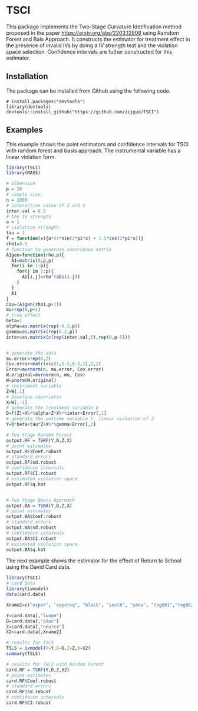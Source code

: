# TSCI
This package implements the Two-Stage Curvature Idetification method proposed in the paper https://arxiv.org/abs/2203.12808 using Ramdom Forest and Bais Approach. It constructs the estimator for treatment effect in the presence of invalid IVs by doing a IV strength test and the violation space selection. Confidence intervals are futher constructed for this estimator.


## Installation
The package can be installed from Github using the following code.
```
# install.packages("devtools")
library(devtools)
devtools::install_github("https://github.com/zijguo/TSCI")
```

## Examples
This example shows the point estimators and confidence intervals for TSCI with random forest and basis approach. The instrumental variable has a linear violation form.

``` r
library(TSCI)
library(MASS)

# dimension
p = 20
# sample size
n = 1000
# interaction value of Z and X
inter.val = 0.5
# the IV strength
a = 1
# violation strength
tau = 1
f = function(x){a*(1*sin(2*pi*x) + 1.5*cos(2*pi*x))}
rho1=0.5
# function to generate covariance matrix
A1gen=function(rho,p){
  A1=matrix(0,p,p)
  for(i in 1:p){
    for(j in 1:p){
      A1[i,j]=rho^(abs(i-j))
    }
  }
  A1
}
Cov=(A1gen(rho1,p+1))
mu=rep(0,p+1)
# true effect
beta=1
alpha=as.matrix(rep(-0.3,p))
gamma=as.matrix(rep(0.2,p))
inter=as.matrix(c(rep(inter.val,5),rep(0,p-5)))


# generate the data
mu.error=rep(0,2)
Cov.error=matrix(c(1,0.5,0.5,1),2,2)
Error=mvrnorm(n, mu.error, Cov.error)
W.original=mvrnorm(n, mu, Cov)
W=pnorm(W.original)
# instrument variable
Z=W[,1]
# baseline covariates
X=W[,-1]
# generate the treatment variable D
D=f(Z)+X%*%alpha+Z*X%*%inter+Error[,1]
# generate the outcome variable Y, linear violation of Z
Y=D*beta+tau*Z+X%*%gamma+Error[,2]

# Two Stage Random Forest
output.RF = TSRF(Y,D,Z,X)
# point estimates
output.RF$Coef.robust
# standard errors
output.RF$sd.robust
# confidence intervals
output.RF$CI.robust
# estimated violation space
output.RF$q.hat


# Two Stage Basis Approach
output.BA = TSBA(Y,D,Z,X)
# point estimates
output.BA$Coef.robust
# standard errors
output.BA$sd.robust
# confidence intervals
output.BA$CI.robust
# estimated violation space
output.BA$q.hat
```

The next example shows the estimator for the effect of Return to School using the David Card data.
 
``` r
library(TSCI)
# card data
library(ivmodel)
data(card.data)

Xname2=c("exper", "expersq", "black", "south", "smsa", "reg661","reg662", "reg663", "reg664", "reg665", "reg666", "reg667","reg668", "smsa66")

Y=card.data[,"lwage"]
D=card.data[,"educ"]
Z=card.data[,"nearc4"]
X2=card.data[,Xname2]

# results for TSLS
TSLS = ivmodel(Y=Y,D=D,Z=Z,X=X2)
summary(TSLS)

# results for TSCI with Random Forest
card.RF = TSRF(Y,D,Z,X2)
# point estimates
card.RF$Coef.robust
# standard errors
card.RF$sd.robust
# confidence intervals
card.RF$CI.robust
```
